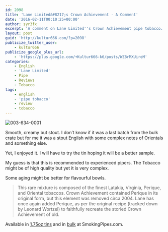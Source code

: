 ```yaml
---
id: 2098
title: 'Lane Limited&#8217;s Crown Achievement - A Comment'
date: '2016-02-11T00:10:25+00:00'
author: syr3fx
excerpt: 'A comment on Lane Limited''s Crown Achievement pipe tobacco.'
layout: post
guid: 'http://kultur666.com/?p=2098'
publicize_twitter_user:
    - kultur666
publicize_google_plus_url:
    - 'https://plus.google.com/+Kultur666-k6/posts/WZ8rMXUireM'
categories:
    - English
    - 'Lane Limited'
    - Pipe
    - Reviews
    - Tobacco
tags:
    - english
    - 'pipe tobacco'
    - review
    - tobacco
---
```


![003-634-0001](http://localhost:8080/wp-content/uploads/2016/02/003-634-0001.jpg)

Smooth, creamy but stout. I don’t know if it was a last batch from the bulk crate but for me it was a stout English with some complex notes of Orientals and something else.

Yet, I enjoyed it. I will have to try the tin hoping it will be a better sample.

My guess is that this is recommended to experienced pipers. The Tobacco might be of high quality but yet it is very complex.

Some aging might be better for flavourful bowls.

> This rare mixture is composed of the finest Latakia, Virginia, Perique, and Oriental tobaccos. Crown Achievement contained Perique in its original form, but this element was removed circa 2004. Lane has once again added Perique, as per the original recipe (tracked down by Leonard Wortzel) to faithfully recreate the storied Crown Achievement of old.

Available in [1.75oz tins](https://www.smokingpipes.com/tobacco/by-maker/lane/moreinfo.cfm?product_id=143594) and in [bulk](https://www.smokingpipes.com/tobacco/by-maker/lane/bulk/moreinfo.cfm?product_id=148019) at SmokingPipes.com.
